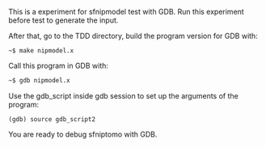 This is a experiment for sfnipmodel test with GDB.
Run this experiment before test to generate the input.

After that, go to the TDD directory, build the program version for
GDB with:

```sg
~$ make nipmodel.x
```

Call this program in GDB with:

```sh
~$ gdb nipmodel.x
```

Use the gdb\_script inside gdb session to set up the arguments
of the program:

```
(gdb) source gdb_script2
```

You are ready to debug sfniptomo with GDB.
